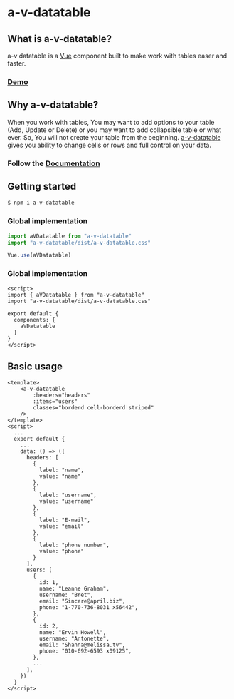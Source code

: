 # a-v-datatable
## What is a-v-datatable?
a-v datatable is a [Vue](https://vuejs.org/) component built to make work with tables easer and faster.
### [Demo](https://abdulaziz5h.github.io/a-v-datatable-docs/#/documentation/examples/basic)

## Why a-v-datatable?
When you work with tables, You may want to add options to your table (Add, Update or Delete) or you may want to add collapsible table or what ever. So, You will not create your table from the beginning. [a-v-datatable](https://github.com/Abdulaziz5h/a-v-datatable) gives you ability to change cells or rows and full control on your data.

### Follow the [Documentation](https://abdulaziz5h.github.io/a-v-datatable-docs/#/)

## Getting started
```bash
$ npm i a-v-datatable
```
### Global implementation
```js
import aVDatatable from "a-v-datatable"
import "a-v-datatable/dist/a-v-datatable.css"

Vue.use(aVDatatable)
```
### Global implementation
```vue
<script>
import { aVDatatable } from "a-v-datatable"
import "a-v-datatable/dist/a-v-datatable.css"

export default {
  components: {
    aVDatatable
  }
}
</script>
```

## Basic usage

```vue
<template>
    <a-v-datatable
        :headers="headers"
        :items="users"
        classes="borderd cell-borderd striped"
    />
</template>
<script>
  ...
  export default {
    ...
    data: () => ({
      headers: [
        {
          label: "name",
          value: "name"
        },
        {
          label: "username",
          value: "username"
        },
        {
          label: "E-mail",
          value: "email"
        },
        {
          label: "phone number",
          value: "phone"
        }
      ],
      users: [
        {
          id: 1,
          name: "Leanne Graham",
          username: "Bret",
          email: "Sincere@april.biz",
          phone: "1-770-736-8031 x56442",
        },
        {
          id: 2,
          name: "Ervin Howell",
          username: "Antonette",
          email: "Shanna@melissa.tv",
          phone: "010-692-6593 x09125",
        },
        ...
      ],
    })
  }
</script>
```
